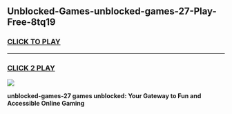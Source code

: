 
## Unblocked-Games-unblocked-games-27-Play-Free-8tq19
<h3>
<a href="https://premium76.site?title=unblocked-games-27&ref=21A">CLICK TO PLAY</a></h3>
<hr>

<h3>
<a href="https://premium76.site?title=unblocked-games-27&ref=21A">CLICK 2 PLAY</a>
  
</h3>

<a href="https://premium76.site?title=unblocked-games-27&ref=21A"><img src="https://clearcache.store/games.png"></a>


**unblocked-games-27 games unblocked: Your Gateway to Fun and Accessible Online Gaming**
